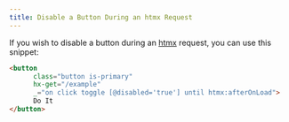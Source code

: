 ```yaml
---
title: Disable a Button During an htmx Request
---
```


If you wish to disable a button during an [htmx](https://htmx.org) request, you can use this snippet:

```html
<button
      class="button is-primary"
      hx-get="/example"
      _="on click toggle [@disabled='true'] until htmx:afterOnLoad">
      Do It
</button>
```
